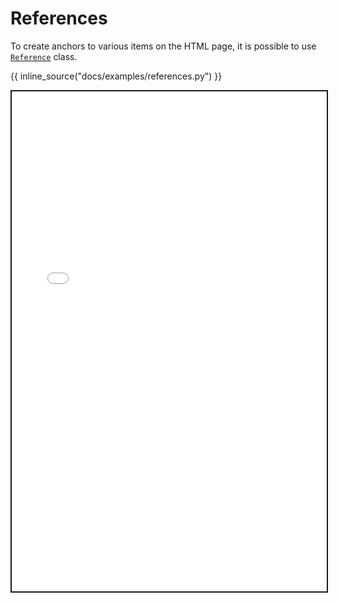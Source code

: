 # References

To create anchors to various items on the HTML page, it is possible to use [`Reference`](../api/pyreball_html/#pyreball.html.Reference) class. 

{{ inline_source("docs/examples/references.py") }}

<iframe style="border:2px solid;" src="../examples/references.html" height="800" width="100%" title="Iframe Example"></iframe>
